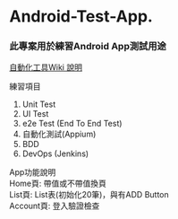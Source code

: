 # Android-Test-App.
### 此專案用於練習Android App測試用途
[自動化工具Wiki 說明](https://hackmd.io/@9jq2Y4QbRY65xEzdsgCy6A/r1ew6F9Hq)

練習項目
1. Unit Test
2. UI Test
3. e2e Test (End To End Test)
4. 自動化測試(Appium)
5. BDD
6. DevOps (Jenkins)


App功能說明  
Home頁: 帶值或不帶值換頁  
List頁: List表(初始化20筆)，與有ADD Button  
Account頁: 登入驗證檢查





